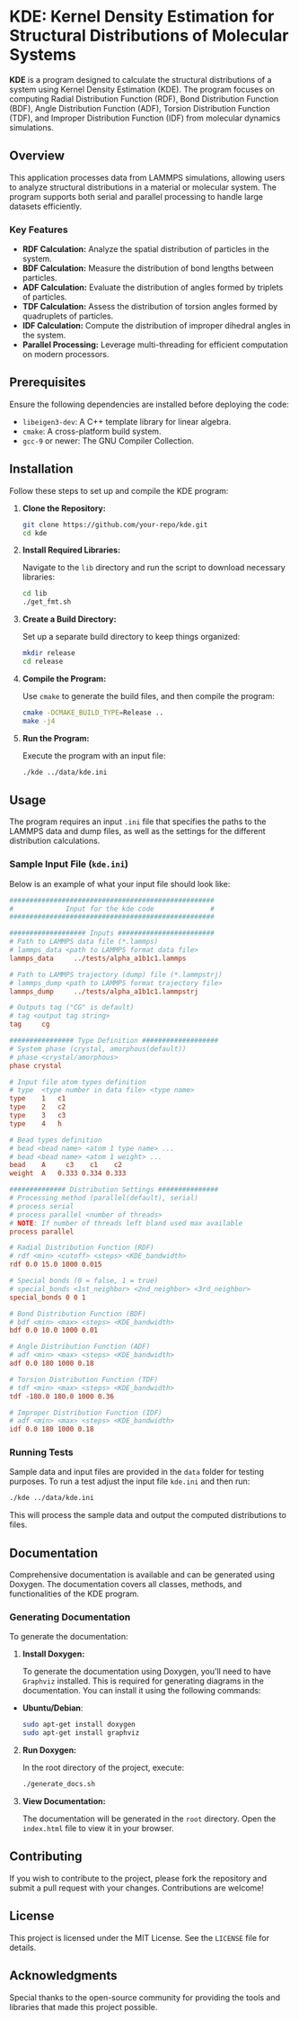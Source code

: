# KDE: **K**ernel **D**ensity **E**stimation for Structural Distributions of Molecular Systems

**KDE** is a program designed to calculate the structural distributions of a system using Kernel Density Estimation (KDE).
The program focuses on computing Radial Distribution Function (RDF), Bond Distribution Function (BDF), Angle Distribution Function (ADF), Torsion Distribution Function (TDF), and Improper Distribution Function (IDF) from molecular dynamics simulations.

## Overview

This application processes data from LAMMPS simulations, allowing users to analyze structural distributions in a material or molecular system.
The program supports both serial and parallel processing to handle large datasets efficiently.

### Key Features

- **RDF Calculation:** Analyze the spatial distribution of particles in the system.
- **BDF Calculation:** Measure the distribution of bond lengths between particles.
- **ADF Calculation:** Evaluate the distribution of angles formed by triplets of particles.
- **TDF Calculation:** Assess the distribution of torsion angles formed by quadruplets of particles.
- **IDF Calculation:** Compute the distribution of improper dihedral angles in the system.
- **Parallel Processing:** Leverage multi-threading for efficient computation on modern processors.

## Prerequisites

Ensure the following dependencies are installed before deploying the code:

- `libeigen3-dev`: A C++ template library for linear algebra.
- `cmake`: A cross-platform build system.
- `gcc-9` or newer: The GNU Compiler Collection.

## Installation

Follow these steps to set up and compile the KDE program:

1. **Clone the Repository:**

   ```bash
   git clone https://github.com/your-repo/kde.git
   cd kde
   ```

2. **Install Required Libraries:**

   Navigate to the `lib` directory and run the script to download necessary libraries:

   ```bash
   cd lib
   ./get_fmt.sh
   ```

3. **Create a Build Directory:**

   Set up a separate build directory to keep things organized:

   ```bash
   mkdir release
   cd release
   ```

4. **Compile the Program:**

   Use `cmake` to generate the build files, and then compile the program:

   ```bash
   cmake -DCMAKE_BUILD_TYPE=Release ..
   make -j4
   ```

5. **Run the Program:**

   Execute the program with an input file:

   ```bash
   ./kde ../data/kde.ini
   ```

## Usage

The program requires an input `.ini` file that specifies the paths to the LAMMPS data and dump files, as well as the settings for the different distribution calculations.

### Sample Input File (`kde.ini`)

Below is an example of what your input file should look like:

```ini
###################################################
#             Input for the kde code              #
###################################################

################### Inputs ########################
# Path to LAMMPS data file (*.lammps)
# lammps_data <path to LAMMPS format data file>
lammps_data     ../tests/alpha_a1b1c1.lammps

# Path to LAMMPS trajectory (dump) file (*.lammpstrj)
# lammps_dump <path to LAMMPS format trajectory file>
lammps_dump     ../tests/alpha_a1b1c1.lammpstrj

# Outputs tag ("CG" is default)
# tag <output tag string>
tag     cg

################ Type Definition ###################
# System phase (crystal, amorphous(default))
# phase <crystal/amorphous>
phase crystal

# Input file atom types definition
# type  <type number in data file> <type name>
type 	1	c1
type	2	c2
type	3	c3
type	4	h

# Bead types definition
# bead <bead name> <atom 1 type name> ...
# bead <bead name> <atom 1 weight> ...
bead	A	  c3 	c1 	  c2
weight	A	0.333 0.334 0.333

############## Distribution Settings ###############
# Processing method (parallel(default), serial)
# process serial
# process parallel <number of threads>
# NOTE: If number of threads left bland used max available
process parallel

# Radial Distribution Function (RDF)
# rdf <min> <cutoff> <steps> <KDE_bandwidth>
rdf 0.0 15.0 1000 0.015

# Special bonds (0 = false, 1 = true)
# special_bonds <1st_neighbor> <2nd_neighbor> <3rd_neighbor>
special_bonds 0 0 1

# Bond Distribution Function (BDF)
# bdf <min> <max> <steps> <KDE_bandwidth>
bdf 0.0 10.0 1000 0.01

# Angle Distribution Function (ADF)
# adf <min> <max> <steps> <KDE_bandwidth>
adf 0.0 180 1000 0.18

# Torsion Distribution Function (TDF)
# tdf <min> <max> <steps> <KDE_bandwidth>
tdf -180.0 180.0 1000 0.36

# Improper Distribution Function (IDF)
# adf <min> <max> <steps> <KDE_bandwidth>
idf 0.0 180 1000 0.18
```

### Running Tests

Sample data and input files are provided in the `data` folder for testing purposes.
To run a test adjust the input file `kde.ini` and then run:

```bash
./kde ../data/kde.ini
```

This will process the sample data and output the computed distributions to files.

## Documentation

Comprehensive documentation is available and can be generated using Doxygen. The documentation covers all classes, methods, and functionalities of the KDE program.

### Generating Documentation

To generate the documentation:

1. **Install Doxygen:**

   To generate the documentation using Doxygen, you'll need to have `Graphviz` installed.
   This is required for generating diagrams in the documentation.
   You can install it using the following commands:

- **Ubuntu/Debian**:
   ```bash
   sudo apt-get install doxygen
   sudo apt-get install graphviz
   ```

2. **Run Doxygen:**

   In the root directory of the project, execute:

   ```bash
   ./generate_docs.sh
   ```

3. **View Documentation:**

   The documentation will be generated in the `root` directory.
   Open the `index.html` file to view it in your browser.

## Contributing

If you wish to contribute to the project, please fork the repository and submit a pull request with your changes. Contributions are welcome!

## License

This project is licensed under the MIT License. See the `LICENSE` file for details.

## Acknowledgments

Special thanks to the open-source community for providing the tools and libraries that made this project possible.

